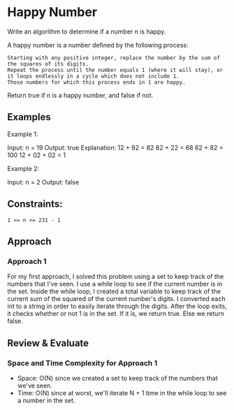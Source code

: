 # Happy Number

Write an algorithm to determine if a number n is happy.

A happy number is a number defined by the following process:

    Starting with any positive integer, replace the number by the sum of the squares of its digits.
    Repeat the process until the number equals 1 (where it will stay), or it loops endlessly in a cycle which does not include 1.
    Those numbers for which this process ends in 1 are happy.

Return true if n is a happy number, and false if not.

## Examples

Example 1:

Input: n = 19
Output: true
Explanation:
12 + 92 = 82
82 + 22 = 68
62 + 82 = 100
12 + 02 + 02 = 1

Example 2:

Input: n = 2
Output: false

## Constraints:

    1 <= n <= 231 - 1

## Approach
### Approach 1
For my first approach, I solved this problem using a set to keep track of the numbers that I've seen. I use a while loop to see if the current number is in the set. Inside the while loop, I created a total variable to keep track of the current sum of the squared of the current number's digits. I converted each int to a string in order to easily iterate through the digits. After the loop exits, it checks whether or not 1 is in the set. If it is, we return true. Else we return false. 

## Review & Evaluate
### Space and Time Complexity for Approach 1
- Space: O(N) since we created a set to keep track of the numbers that we've seen. 
- Time: O(N) since at worst, we'll iterate N + 1 time in the while loop to see a number in the set. 